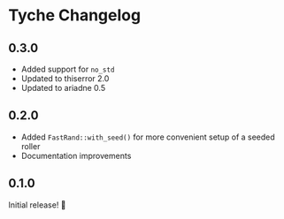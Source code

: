 # Tyche Changelog

## 0.3.0

- Added support for `no_std`
- Updated to thiserror 2.0
- Updated to ariadne 0.5

## 0.2.0

- Added `FastRand::with_seed()` for more convenient setup of a seeded roller
- Documentation improvements

## 0.1.0

Initial release! 🎉
